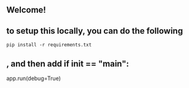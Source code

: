 ## Welcome!
## to setup this locally, you can do the following

``pip install -r requirements.txt``

## , and then add if __init__ == "__main__":
  app.run(debug=True)
